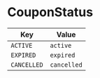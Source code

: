 # CouponStatus

| Key | Value |
|-----|--------|
| `ACTIVE` | `active` |
| `EXPIRED` | `expired` |
| `CANCELLED` | `cancelled` |
